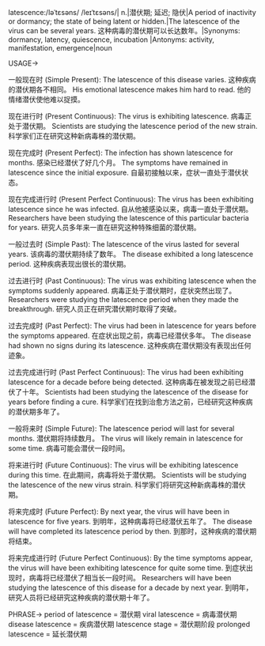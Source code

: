 latescence:/ləˈtɛsəns/ /leɪˈtɛsəns/| n.|潜伏期; 延迟; 隐伏|A period of inactivity or dormancy; the state of being latent or hidden.|The latescence of the virus can be several years. 这种病毒的潜伏期可以长达数年。|Synonyms: dormancy, latency, quiescence, incubation |Antonyms: activity, manifestation, emergence|noun

USAGE->

一般现在时 (Simple Present):
The latescence of this disease varies.  这种疾病的潜伏期各不相同。
His emotional latescence makes him hard to read.  他的情绪潜伏使他难以捉摸。

现在进行时 (Present Continuous):
The virus is exhibiting latescence.  病毒正处于潜伏期。
Scientists are studying the latescence period of the new strain. 科学家们正在研究这种新病毒株的潜伏期。

现在完成时 (Present Perfect):
The infection has shown latescence for months. 感染已经潜伏了好几个月。
The symptoms have remained in latescence since the initial exposure. 自最初接触以来，症状一直处于潜伏状态。

现在完成进行时 (Present Perfect Continuous):
The virus has been exhibiting latescence since he was infected. 自从他被感染以来，病毒一直处于潜伏期。
Researchers have been studying the latescence of this particular bacteria for years. 研究人员多年来一直在研究这种特殊细菌的潜伏期。

一般过去时 (Simple Past):
The latescence of the virus lasted for several years.  该病毒的潜伏期持续了数年。
The disease exhibited a long latescence period. 这种疾病表现出很长的潜伏期。


过去进行时 (Past Continuous):
The virus was exhibiting latescence when the symptoms suddenly appeared. 病毒正处于潜伏期时，症状突然出现了。
Researchers were studying the latescence period when they made the breakthrough. 研究人员正在研究潜伏期时取得了突破。


过去完成时 (Past Perfect):
The virus had been in latescence for years before the symptoms appeared.  在症状出现之前，病毒已经潜伏多年。
The disease had shown no signs during its latescence.  这种疾病在潜伏期没有表现出任何迹象。

过去完成进行时 (Past Perfect Continuous):
The virus had been exhibiting latescence for a decade before being detected.  这种病毒在被发现之前已经潜伏了十年。
Scientists had been studying the latescence of the disease for years before finding a cure.  科学家们在找到治愈方法之前，已经研究这种疾病的潜伏期多年了。

一般将来时 (Simple Future):
The latescence period will last for several months.  潜伏期将持续数月。
The virus will likely remain in latescence for some time.  病毒可能会潜伏一段时间。

将来进行时 (Future Continuous):
The virus will be exhibiting latescence during this time.  在此期间，病毒将处于潜伏期。
Scientists will be studying the latescence of the new virus strain.  科学家们将研究这种新病毒株的潜伏期。

将来完成时 (Future Perfect):
By next year, the virus will have been in latescence for five years. 到明年，这种病毒将已经潜伏五年了。
The disease will have completed its latescence period by then.  到那时，这种疾病的潜伏期将结束。

将来完成进行时 (Future Perfect Continuous):
By the time symptoms appear, the virus will have been exhibiting latescence for quite some time.  到症状出现时，病毒将已经潜伏了相当长一段时间。
Researchers will have been studying the latescence of this disease for a decade by next year.  到明年，研究人员将已经研究这种疾病的潜伏期十年了。


PHRASE->
period of latescence = 潜伏期
viral latescence = 病毒潜伏期
disease latescence = 疾病潜伏期
latescence stage = 潜伏期阶段
prolonged latescence =  延长潜伏期
